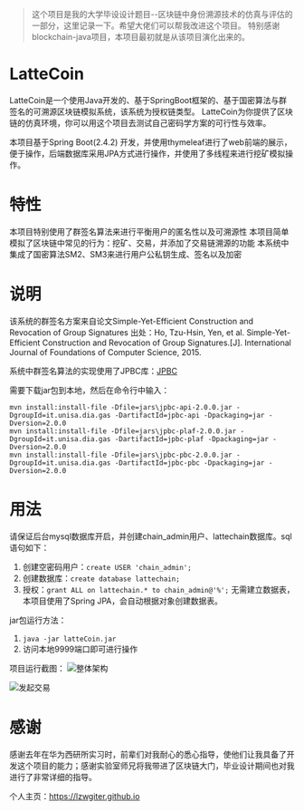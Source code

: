 > 这个项目是我的大学毕设设计题目--区块链中身份溯源技术的仿真与评估的一部分，这里记录一下。希望大佬们可以帮我改进这个项目。 特别感谢blockchain-java项目，本项目最初就是从该项目演化出来的。

# LatteCoin
LatteCoin是一个使用Java开发的、基于SpringBoot框架的、基于国密算法与群签名的可溯源区块链模拟系统，该系统为授权链类型。 LatteCoin为你提供了区块链的仿真环境，你可以用这个项目去测试自己密码学方案的可行性与效率。

本项目基于Spring Boot(2.4.2) 开发，并使用thymeleaf进行了web前端的展示，便于操作，后端数据库采用JPA方式进行操作，并使用了多线程来进行挖矿模拟操作。

# 特性
本项目特别使用了群签名算法来进行平衡用户的匿名性以及可溯源性
本项目简单模拟了区块链中常见的行为：挖矿、交易，并添加了交易链溯源的功能
本系统中集成了国密算法SM2、SM3来进行用户公私钥生成、签名以及加密

# 说明
该系统的群签名方案来自论文Simple-Yet-Efficient Construction and Revocation of Group Signatures 出处：Ho, Tzu-Hsin, Yen, et al.
Simple-Yet-Efficient Construction and Revocation of Group Signatures.[J]. International Journal of Foundations of
Computer Science, 2015.

系统中群签名算法的实现使用了JPBC库：[JPBC](http://gas.dia.unisa.it/projects/jpbc/index.html#.YLtWSL7itEZ)

需要下载jar包到本地，然后在命令行中输入：
```
mvn install:install-file -Dfile=jars\jpbc-api-2.0.0.jar -DgroupId=it.unisa.dia.gas -DartifactId=jpbc-api -Dpackaging=jar -Dversion=2.0.0
mvn install:install-file -Dfile=jars\jpbc-plaf-2.0.0.jar -DgroupId=it.unisa.dia.gas -DartifactId=jpbc-plaf -Dpackaging=jar -Dversion=2.0.0
mvn install:install-file -Dfile=jars\jpbc-pbc-2.0.0.jar -DgroupId=it.unisa.dia.gas -DartifactId=jpbc-pbc -Dpackaging=jar -Dversion=2.0.0
```

# 用法
请保证后台mysql数据库开启，并创建chain_admin用户、lattechain数据库。sql语句如下：
1. 创建空密码用户：`create USER 'chain_admin';`
2. 创建数据库：`create database lattechain;`
3. 授权：`grant ALL on lattechain.* to chain_admin@'%';`
   无需建立数据表，本项目使用了Spring JPA，会自动根据对象创建数据表。

jar包运行方法：
1. `java -jar latteCoin.jar`
2. 访问本地9999端口即可进行操作

项目运行截图：
![整体架构](https://i.imgtg.com/2023/03/14/flZPj.png)

![发起交易](https://i.imgtg.com/2023/03/14/flKFx.png)

# 感谢
感谢去年在华为西研所实习时，前辈们对我耐心的悉心指导，使他们让我具备了开发这个项目的能力；感谢实验室师兄将我带进了区块链大门，毕业设计期间也对我进行了非常详细的指导。

个人主页：https://lzwgiter.github.io

